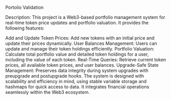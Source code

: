 Portolio Validation

Description:
This project is a Web3-based portfolio management system for real-time token price updates and portfolio valuation. It provides the following features:

Add and Update Token Prices: Add new tokens with an initial price and update their prices dynamically.
User Balances Management: Users can update and manage their token holdings efficiently.
Portfolio Valuation: Calculate total portfolio value and detailed token holdings for a user, including the value of each token.
Real-Time Queries: Retrieve current token prices, all available token prices, and user balances.
Upgrade-Safe State Management: Preserves data integrity during system upgrades with preupgrade and postupgrade hooks.
The system is designed with scalability and efficiency in mind, using stable variable storage and hashmaps for quick access to data. It integrates financial operations seamlessly within the Web3 ecosystem.
